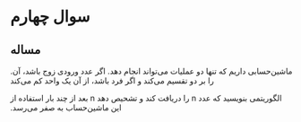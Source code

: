 # سوال چهارم
## مساله

 .ماشین‌حسابی داریم که تنها دو عملیات می‌تواند انجام دهد. اگر عدد ورودی زوج باشد، آن را بر دو تقسیم می‌کند و اگر فرد باشد، از آن یک واحد کم می‌کند

&#x202b; الگوریتمی بنویسید که عدد n را دریافت کند و تشحیص دهد n بعد از چند بار استفاده از این ماشین‌حساب به صفر می‌رسد.
